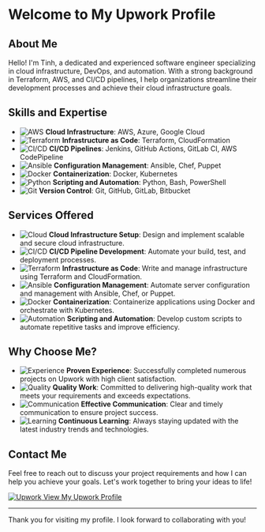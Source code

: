 # Welcome to My Upwork Profile

## About Me

Hello! I'm Tinh, a dedicated and experienced software engineer specializing in cloud infrastructure, DevOps, and automation. With a strong background in Terraform, AWS, and CI/CD pipelines, I help organizations streamline their development processes and achieve their cloud infrastructure goals.

## Skills and Expertise

- ![AWS](https://img.icons8.com/color/48/000000/amazon-web-services.png) **Cloud Infrastructure**: AWS, Azure, Google Cloud
- ![Terraform](https://img.icons8.com/color/48/000000/terraform.png) **Infrastructure as Code**: Terraform, CloudFormation
- ![CI/CD](https://img.icons8.com/?size=100&id=knYmvA4hR0il&format=png&color=000000) **CI/CD Pipelines**: Jenkins, GitHub Actions, GitLab CI, AWS CodePipeline
- ![Ansible](https://img.icons8.com/color/48/000000/ansible.png) **Configuration Management**: Ansible, Chef, Puppet
- ![Docker](https://img.icons8.com/color/48/000000/docker.png) **Containerization**: Docker, Kubernetes
- ![Python](https://img.icons8.com/color/48/000000/python.png) **Scripting and Automation**: Python, Bash, PowerShell
- ![Git](https://img.icons8.com/color/48/000000/git.png) **Version Control**: Git, GitHub, GitLab, Bitbucket

## Services Offered

- ![Cloud](https://img.icons8.com/color/48/000000/cloud.png) **Cloud Infrastructure Setup**: Design and implement scalable and secure cloud infrastructure.
- ![CI/CD](https://img.icons8.com/?size=100&id=knYmvA4hR0il&format=png&color=000000) **CI/CD Pipeline Development**: Automate your build, test, and deployment processes.
- ![Terraform](https://img.icons8.com/color/48/000000/terraform.png) **Infrastructure as Code**: Write and manage infrastructure using Terraform and CloudFormation.
- ![Ansible](https://img.icons8.com/color/48/000000/ansible.png) **Configuration Management**: Automate server configuration and management with Ansible, Chef, or Puppet.
- ![Docker](https://img.icons8.com/color/48/000000/docker.png) **Containerization**: Containerize applications using Docker and orchestrate with Kubernetes.
- ![Automation](https://img.icons8.com/color/48/000000/automation.png) **Scripting and Automation**: Develop custom scripts to automate repetitive tasks and improve efficiency.

## Why Choose Me?

- ![Experience](https://img.icons8.com/color/48/000000/experience.png) **Proven Experience**: Successfully completed numerous projects on Upwork with high client satisfaction.
- ![Quality](https://img.icons8.com/color/48/000000/quality.png) **Quality Work**: Committed to delivering high-quality work that meets your requirements and exceeds expectations.
- ![Communication](https://img.icons8.com/color/48/000000/communication.png) **Effective Communication**: Clear and timely communication to ensure project success.
- ![Learning](https://img.icons8.com/color/48/000000/learning.png) **Continuous Learning**: Always staying updated with the latest industry trends and technologies.

## Contact Me

Feel free to reach out to discuss your project requirements and how I can help you achieve your goals. Let's work together to bring your ideas to life!

[![Upwork](https://img.icons8.com/color/48/000000/upwork.png) View My Upwork Profile](https://www.upwork.com/freelancers/~0108648bf0792fe462?mp_source=share)

---

Thank you for visiting my profile. I look forward to collaborating with you!
